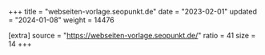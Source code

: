 +++
title = "webseiten-vorlage.seopunkt.de"
date = "2023-02-01"
updated = "2024-01-08"
weight = 14476

[extra]
source = "https://webseiten-vorlage.seopunkt.de/"
ratio = 41
size = 14
+++
